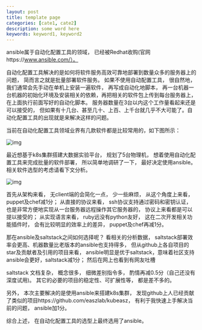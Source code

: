 ```yaml
---
layout: post
title: template page
categories: [cate1, cate2]
description: some word here
keywords: keyword1, keyword2
---
```


  ansible属于自动化配置工具的领域， 已经被Redhat收购(官网https://www.ansible.com/）。 

  自动化配置工具解决的是如何将软件服务高效可靠地部署到数量众多的服务器上的问题， 简而言之就是批量部署软件服务。 如果不使用自动配置工具， 很自然地，我们通常会先手动在单机上安装一遍软件， 再写成自动化地脚本， 再一台机器一台机器的初始化环境及安装相关的依赖，再把相关的软件包上传到每台服务器上， 在上面执行前面写好的自动化脚本。 服务器数量在3台以内这个工作量看起来还是可以接受的， 但如果有十几台、甚至几十、上百、上千台就几乎不大可能了。自动化配置工具的出现就是来解决这样的问题。

  当前在自动化配置工具领域业界有几款软件都是比较常用的，如下图所示：

![img](https://mmbiz.qlogo.cn/mmbiz_png/tzwqLkEsh8Phk2bJ84xic1fHYkibGMjZL2nME455dSJ5BZ0nBM5TD9ibVcuujoFnOavtsFJuIAyJ5oDq3nJqM8ZqA/0?wx_fmt=png)

  最近想基于k8s集群搭建大数据实验平台， 规划了5台物理机， 想着使用自动化配置工具来完成批量的软件部署， 所以简单地调研了一下， 最好决定使用ansible。 相关软件选型的考虑请看下文分析。

  

![img](https://mmbiz.qlogo.cn/mmbiz_png/tzwqLkEsh8Phk2bJ84xic1fHYkibGMjZL2vPIwMdCEhNJ7pWyPNib39dV6obpB77y5D8gNlica1F2Nia1rcne3VJ46Q/0?wx_fmt=png)

  首先从架构来看， 无client端的会简化一点， 少一些麻烦， 从这个角度上来看， puppet及chef减1分； 从直接的协议来看， ssh协议支持通过密码和密钥认证， 也是非常方便地实现从一台服务器远程操作其它服务器的， 协议上来看都是可以提以接受的； 从实现语言来看， ruby远没有python友好， 这在二次开发相关功能插件时， 会有比较明显的效率上的差异， puppet及chef再减1分。

  那在ansible及saltstack之间如何选择呢？ 看相关的分析数据， saltstack部署效率会更高、机器数量比老版本的ansible也支持得多， 但从github上各自项目的star及贡献者及引用的项目来看， ansible明显是优于saltstack，意味着社区支持ansible会更好，saltstack减1分； 然后在网上也看到有网友吐槽

saltstack 文档复杂， 概念很多， 细微差别指令多， 酌情再减0.5分（自己还没有深度试用)。 其它的必要的项目的稳定性、可扩展性等， 都是差不多的。

  另外， 本次主要解决的是使用ansible来搭建k8s集群， 发现github上人已经贡献了类似的项目https://github.com/easzlab/kubeasz， 有利于我快速上手解决当前的问题， ansible加1分。

  综合上述， 在自动化配置工具的选型上最终选用了ansible。

